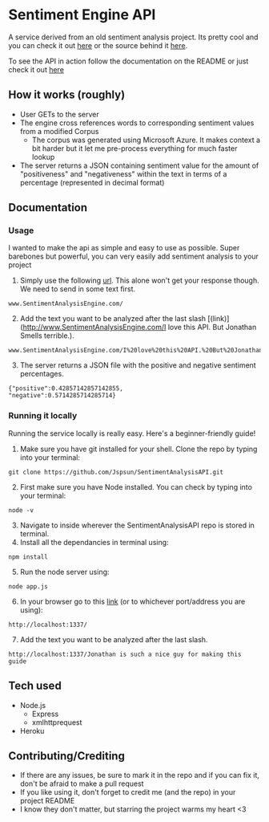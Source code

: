 # Sentiment Engine API

A service derived from an old sentiment analysis project. Its pretty cool and you can check it out [here](http://internetthoughts.net/) or the source behind it [here](https://github.com/Jspsun/WhatDoesTheInternetThink).

To see the API in action follow the documentation on the README or just check it out [here](http://www.SentimentAnalysisEngine.com/Wow%20Amazing)

## How it works (roughly)
- User GETs to the server
- The engine cross references words to corresponding sentiment values from a modified Corpus
  - The corpus was generated using Microsoft Azure. It makes context a bit harder but it let me pre-process everything for much faster lookup
- The server returns a JSON containing sentiment value for the amount of "positiveness" and "negativeness" within the text in terms of a percentage (represented in decimal format)

## Documentation
### Usage
I wanted to make the api as simple and easy to use as possible. Super barebones but powerful, you can very easily add sentiment analysis to your project

1. Simply use the following [url](http://www.SentimentAnalysisEngine.com/). This alone won't get your response though. We need to send in some text first.
  ```
  www.SentimentAnalysisEngine.com/
  ```

2. Add the text you want to be analyzed after the last slash [(link)](http://www.SentimentAnalysisEngine.com/I love this API. But Jonathan Smells terrible.).
  ```
  www.SentimentAnalysisEngine.com/I%20love%20this%20API.%20But%20Jonathan%20Smells%20terrible.
  ```

3. The server returns a JSON file with the positive and negative sentiment percentages.
  ```
  {"positive":0.42857142857142855,
  "negative":0.5714285714285714}
  ```

### Running it locally
Running the service locally is really easy. Here's a beginner-friendly guide!
1. Make sure you have git installed for your shell. Clone the repo by typing into your terminal:
  ```
  git clone https://github.com/Jspsun/SentimentAnalysisAPI.git
  ```
2. First make sure you have Node installed. You can check by typing into your terminal:
  ```
  node -v
  ```
3. Navigate to inside wherever the SentimentAnalysisAPI repo is stored in terminal.
4. Install all the dependancies in terminal using:
  ```
  npm install
  ```
5. Run the node server using:
  ```
  node app.js
  ```
6. In your browser go to this [link](http://localhost:1337/) (or to whichever port/address you are using):
  ```
  http://localhost:1337/
  ```
7. Add the text you want to be analyzed after the last slash.
  ```
  http://localhost:1337/Jonathan is such a nice guy for making this guide
  ```

## Tech used
- Node.js
  - Express
  - xmlhttprequest
- Heroku

## Contributing/Crediting
- If there are any issues, be sure to mark it in the repo and if you can fix it, don't be afraid to make a pull request
- If you like using it, don't forget to credit me (and the repo) in your project README
- I know they don't matter, but starring the project warms my heart <3
